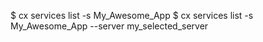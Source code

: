 <!-- post: services_example -->


$ cx services list -s My_Awesome_App
$ cx services list -s My_Awesome_App --server my_selected_server
